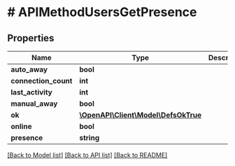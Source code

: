 # # APIMethodUsersGetPresence

## Properties

Name | Type | Description | Notes
------------ | ------------- | ------------- | -------------
**auto_away** | **bool** |  | [optional]
**connection_count** | **int** |  | [optional]
**last_activity** | **int** |  | [optional]
**manual_away** | **bool** |  | [optional]
**ok** | [**\OpenAPI\Client\Model\DefsOkTrue**](DefsOkTrue.md) |  |
**online** | **bool** |  | [optional]
**presence** | **string** |  |

[[Back to Model list]](../../README.md#models) [[Back to API list]](../../README.md#endpoints) [[Back to README]](../../README.md)
